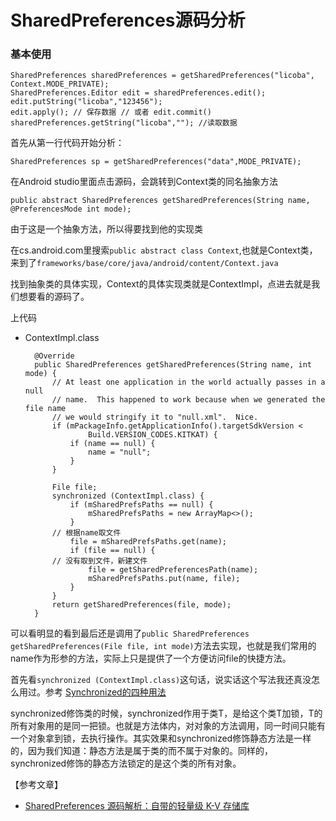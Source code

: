 # SharedPreferences源码分析

### 基本使用

```text
SharedPreferences sharedPreferences = getSharedPreferences("licoba", Context.MODE_PRIVATE);
SharedPreferences.Editor edit = sharedPreferences.edit();
edit.putString("licoba","123456");
edit.apply(); // 保存数据 // 或者 edit.commit() 
sharedPreferences.getString("licoba",""); //读取数据        
```

首先从第一行代码开始分析：

`SharedPreferences sp = getSharedPreferences("data",MODE_PRIVATE);`

在Android studio里面点击源码，会跳转到Context类的同名抽象方法

```text
public abstract SharedPreferences getSharedPreferences(String name, @PreferencesMode int mode);
```

由于这是一个抽象方法，所以得要找到他的实现类

在cs.android.com里搜索`public abstract class Context`,也就是Context类，来到了`frameworks/base/core/java/android/content/Context.java`

找到抽象类的具体实现，Context的具体实现类就是ContextImpl，点进去就是我们想要看的源码了。

上代码

* ContextImpl.class

  ```text
    @Override
    public SharedPreferences getSharedPreferences(String name, int mode) {
        // At least one application in the world actually passes in a null
        // name.  This happened to work because when we generated the file name
        // we would stringify it to "null.xml".  Nice.
        if (mPackageInfo.getApplicationInfo().targetSdkVersion <
                Build.VERSION_CODES.KITKAT) {
            if (name == null) {
                name = "null";
            }
        }

        File file;
        synchronized (ContextImpl.class) {
            if (mSharedPrefsPaths == null) {
                mSharedPrefsPaths = new ArrayMap<>();
            }
        // 根据name取文件
            file = mSharedPrefsPaths.get(name);
            if (file == null) {
        // 没有取到文件，新建文件
                file = getSharedPreferencesPath(name);
                mSharedPrefsPaths.put(name, file);
            }
        }
        return getSharedPreferences(file, mode);
    }
  ```

可以看明显的看到最后还是调用了`public SharedPreferences getSharedPreferences(File file, int mode)`方法去实现，也就是我们常用的name作为形参的方法，实际上只是提供了一个方便访问file的快捷方法。

首先看`synchronized (ContextImpl.class)`这句话，说实话这个写法我还真没怎么用过。参考 [Synchronized的四种用法](https://blog.csdn.net/luoweifu/article/details/46613015)

synchronized修饰类的时候，synchronized作用于类T，是给这个类T加锁，T的所有对象用的是同一把锁。也就是方法体内，对对象的方法调用，同一时间只能有一个对象拿到锁，去执行操作。其实效果和synchronized修饰静态方法是一样的，因为我们知道：静态方法是属于类的而不属于对象的。同样的，synchronized修饰的静态方法锁定的是这个类的所有对象。

【参考文章】

* [SharedPreferences 源码解析：自带的轻量级 K-V 存储库](https://juejin.im/post/6844904036714430472)

